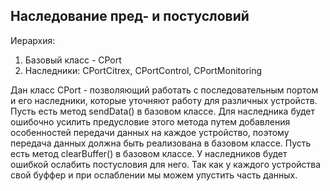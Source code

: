 ## Наследование пред- и постусловий
Иерархия: 
1. Базовый класс - CPort
2. Наследники: CPortCitrex, CPortControl, CPortMonitoring

Дан класс CPort - позволяющий работать с последовательным портом и его наследники, 
которые уточняют работу для различных устройств. 
Пусть есть метод sendData() в базовом классе.
Для наследника будет ошибочно усилить предусловие этого метода путем добавления особенностей 
передачи данных на каждое устройство, поэтому передача данных должна быть реализована в базовом классе.
Пусть есть метод clearBuffer() в базовом классе.
У наследников будет ошибкой ослабить постусловия для него. Так как у каждого устройства свой буффер и 
при ослаблении мы можем упустить часть данных.

